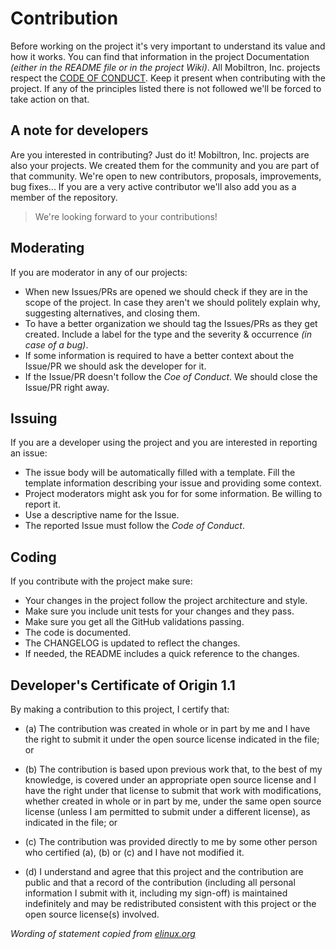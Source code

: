 # Contribution

Before working on the project it's very important to understand its value and how it works. You can find that information in the project Documentation *(either in the README file or in the project Wiki)*. All Mobiltron, Inc. projects respect the [CODE OF CONDUCT](https://github.com/mobiltroninc/foundation). Keep it present when contributing with the project. If any of the principles listed there is not followed we'll be forced to take action on that.

## A note for developers

Are you interested in contributing? Just do it! Mobiltron, Inc. projects are also your projects. We created them for the community and you are part of that community. We're open to new contributors, proposals, improvements, bug fixes... If you are a very active contributor we'll also add you as a member of the repository.

> We're looking forward to your contributions!

## Moderating

If you are moderator in any of our projects:

- When new Issues/PRs are opened we should check if they are in the scope of the project. In case they aren't we should politely explain why, suggesting alternatives, and closing them.
- To have a better organization we should tag the Issues/PRs as they get created. Include a label for the type and the severity & occurrence *(in case of a bug)*.
- If some information is required to have a better context about the Issue/PR we should ask the developer for it.
- If the Issue/PR doesn't follow the *Coe of Conduct*. We should close the Issue/PR right away.

## Issuing

If you are a developer using the project and you are interested in reporting an issue:

- The issue body will be automatically filled with a template. Fill the template information describing your issue and providing some context.
- Project moderators might ask you for for some information. Be willing to report it.
- Use a descriptive name for the Issue.
- The reported Issue must follow the *Code of Conduct*.

## Coding

If you contribute with the project make sure:

- Your changes in the project follow the project architecture and style.
- Make sure you include unit tests for your changes and they pass.
- Make sure you get all the GitHub validations passing.
- The code is documented.
- The CHANGELOG is updated to reflect the changes.
- If needed, the README includes a quick reference to the changes.

## Developer's Certificate of Origin 1.1

By making a contribution to this project, I certify that:

- (a) The contribution was created in whole or in part by me and I
      have the right to submit it under the open source license
      indicated in the file; or

- (b) The contribution is based upon previous work that, to the best
      of my knowledge, is covered under an appropriate open source
      license and I have the right under that license to submit that
      work with modifications, whether created in whole or in part
      by me, under the same open source license (unless I am
      permitted to submit under a different license), as indicated
      in the file; or

- (c) The contribution was provided directly to me by some other
      person who certified (a), (b) or (c) and I have not modified
      it.

- (d) I understand and agree that this project and the contribution
      are public and that a record of the contribution (including all
      personal information I submit with it, including my sign-off) is
      maintained indefinitely and may be redistributed consistent with
      this project or the open source license(s) involved.

*Wording of statement copied from [elinux.org](http://elinux.org/Developer_Certificate_Of_Origin)*
